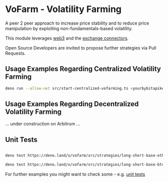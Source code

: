 # VoFarm - Volatility Farming
A peer 2 peer approach to increase price stability and to reduce price manipulation by exploiting non-fundamentals-based volatility.   

This module leverages [web3](https://deno.land/x/web3) and the [exchange connectors](https://deno.land/x/exchange_connectors).  

Open Source Developers are invited to propose further strategies via Pull Requests.   

## Usage Examples Regarding Centralized Volatility Farming
```sh
deno run --allow-net src/start-centralized-vofarming.ts <yourbybitapikey> <yourbybitapisecret> <yourmongodbuser> <yourmongodbpw> LongShortExploitStrategy BybitConnector MongoService <yourmongodbhostip> <yourmongodbport> VFLogger
```

## Usage Examples Regarding Decentralized Volatility Farming
... under construction on Arbitrum ... 

## Unit Tests

```sh  

deno test https://deno.land/x/vofarm/src/strategies/long-short-base-eth-strategy.spec.ts  

deno test https://deno.land/x/vofarm/src/strategies/long-short-base-btc-strategy.spec.ts  

```

For further examples you might want to check some - e.g. [unit tests](https://github.com/distributed-ledger-technology/vofarm-centralized-variant-as-template/blob/main/src/long-short-exploit-strategy.spec.ts)
